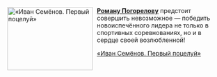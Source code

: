 <!--2025-06-18 11:00:53-->
<div class="yb">
  <div class="rss kino_kino"><a href="https://www.kino-teatr.ru/video/50458/" title="«Иван Семёнов. Первый поцелуй»"><img src="https://www.kino-teatr.ru/video/8/5/50458/poster.jpg" width="196" height="147" align="left" hspace="5" style="margin: 0px 10px 0px 5px" alt="«Иван Семёнов. Первый поцелуй»"/></a><a href=https://www.kino-teatr.ru/kino/acter/c/ros/480015/works/ target=_blank><strong>Роману Погорелову</strong></a> предстоит совершить невозможное — победить новоиспечённого лидера не только в спортивных соревнованиях, но и в сердце своей возлюбленной&#33; <p class="titl"><a href="https://www.kino-teatr.ru/video/50458/">«Иван Семёнов. Первый поцелуй»</a></p></div>
</div>
